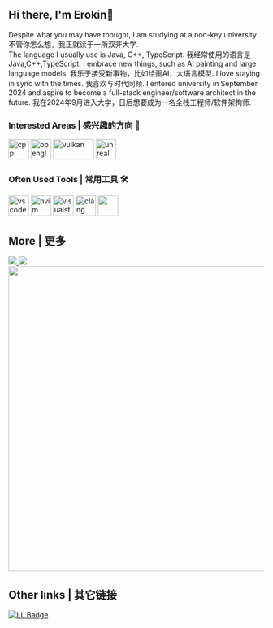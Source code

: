 ## Hi there, I'm Erokin👋

<!--
**Erokin/Erokin** is a ✨ _special_ ✨ repository because its `README.md` (this file) appears on your GitHub profile.

Here are some ideas to get you started:

- 🔭 I’m currently working on ...
- 🌱 I’m currently learning ...
- 👯 I’m looking to collaborate on ...
-  I’m looking for help with ...
- 💬 Ask me about ...
- 📫 How to reach me: ...
- 😄 Pronouns: ...
- ⚡ Fun fact: ...
-->

Despite what you may have thought, I am studying at a non-key university.  
不管你怎么想，我正就读于一所双非大学.  
The language I usually use is Java, C++, TypeScript. 
我经常使用的语言是Java,C++,TypeScript.
I embrace new things, such as AI painting and large language models.
我乐于接受新事物，比如绘画AI，大语言模型.
 I love staying in sync with the times.
我喜欢与时代同频.
I entered university in September 2024 and aspire to become a full-stack engineer/software architect in the future.
我在2024年9月进入大学，日后想要成为一名全栈工程师/软件架构师.




### Interested Areas | 感兴趣的方向 🔭

<div>
  <img src='https://cdn.jsdelivr.net/gh/devicons/devicon/icons/cplusplus/cplusplus-original.svg' alt='cpp' width='40px' height='40px' />
  <img src="https://cdn.jsdelivr.net/gh/devicons/devicon@latest/icons/opengl/opengl-original.svg" alt='opengl' width='40px' height='40px' />
  <img src="https://www.vulkan.org/user/themes/vulkan/images/logo/vulkan-logo.svg" alt='vulkan' width='80px' height='40px' />
  <img src="https://cdn.jsdelivr.net/gh/devicons/devicon@latest/icons/unrealengine/unrealengine-original.svg" alt='unreal' width='40px' height='40px' />
</div>

### Often Used Tools | 常用工具 🛠️

<div>
  <img src="https://cdn.jsdelivr.net/gh/devicons/devicon@latest/icons/vscode/vscode-original.svg" alt='vscode' width='40px' height='40px' />
  <img src="https://cdn.jsdelivr.net/gh/devicons/devicon@latest/icons/neovim/neovim-original.svg" alt='nvim' width='40px' height='40px' />
  <img src="https://cdn.jsdelivr.net/gh/devicons/devicon@latest/icons/visualstudio/visualstudio-original.svg" alt='visualstudio' width='40px' height='40px' />
  <img src="https://cdn.jsdelivr.net/gh/devicons/devicon@latest/icons/llvm/llvm-original.svg" alt='clang' width='40px' height='40px' />
  <img src="https://cdn.jsdelivr.net/gh/devicons/devicon@latest/icons/powershell/powershell-original.svg" width='40px' height='40px' />
</div>

## More | 更多

<a href="https://github.com/anuraghazra/github-readme-stats">
  <img src="https://github-readme-stats.vercel.app/api/top-langs/?username=Erokin&layout=compact" />
</a>

<a href="https://github.com/anuraghazra/convoychat">
  <img src="https://github-readme-stats.vercel.app/api?username=Erokin&count_private=true&show_icons=true&hide=issues" />
</a>

<div>
  <img src="https://wakatime.com/share/@c2bf5fd3-fa11-40bd-95ed-8665146ffa80/cea559f9-fa9d-4b6f-821f-f306022ff961.svg" width='600px'/>
</div>


## Other links | 其它链接

<a href="https://gitee.com/Erokin" target="_blank">
  <img src="https://img.shields.io/badge/Gitee-blue?style=for-the-badge&logo=gitee&logoColor=white" alt="LL Badge"/>
</a>
